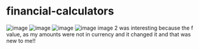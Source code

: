 # financial-calculators
![image](https://github.com/Raffamann/financial-calculators/assets/166444172/95d83737-3873-450e-9fdb-e8319a2ff0e4)
![image](https://github.com/Raffamann/financial-calculators/assets/166444172/ef9dc88e-520f-4e3e-8618-983240ebaf6f)
![image](https://github.com/Raffamann/financial-calculators/assets/166444172/d607e17d-f2ab-47ff-8a53-3f1ad12e544a)
![image](https://github.com/Raffamann/financial-calculators/assets/166444172/73dea16a-d066-4372-b3fe-c3bc88851f1d)
image 2 was interesting because the f value, as my amounts were not in currency and it changed it and that was new to me!! 
